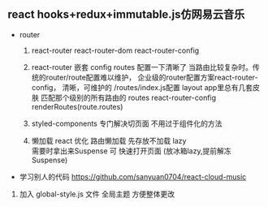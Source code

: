 ## react hooks+redux+immutable.js仿网易云音乐
- router
  1. react-router
     react-router-dom
     react-router-config
  2. react-router 嵌套
     config routes 配置一下清晰了
  当路由比较复杂时。传统的router/route配置难以维护，
  企业级的router配置方案react-router-config，
  清晰，可维护的 /routes/index.js配置
  layout app里总有几套皮肤 匹配那个级别的所有路由的
  routes  react-router-config renderRoutes(route.routes)

  
  3. styled-components 专门解决切页面 不用过于组件化的方法

  4. 懒加载
   react 优化 路由懒加载 
   先存放不加载 lazy  
   需要时拿出来Suspense 可 快速打开页面 
   (放冰箱lazy,提前解冻Suspense) 


- 学习别人的代码
https://github.com/sanyuan0704/react-cloud-music
1. 加入 global-style.js 文件 全局主题 方便整体更改